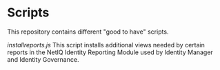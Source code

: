 # Scripts
This repository contains different "good to have" scripts.

*installreports.js*
This script installs additional views needed by certain reports in the NetIQ Identity Reporting Module used by Identity Manager and Identity Governance.
